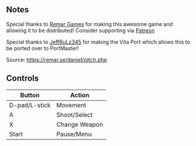 ## Notes

Special thanks to [Remar Games](https://remar.se/daniel/) for making this awesome game and allowing it to be distributed! Consider supporting via [Patreon](https://www.patreon.com/remargames)

Special thanks to [JeffRuLz345](https://www.reddit.com/user/JeffRuLz345/) for making the Vita Port which allows this to be ported over to PortMaster!

Source: https://remar.se/daniel/pitch.php

## Controls

| Button | Action |
|--|--| 
|D-pad/L-stick |Movement |
|A|Shoot/Select|
|X|Change Weapon|
|Start|Pause/Menu|


